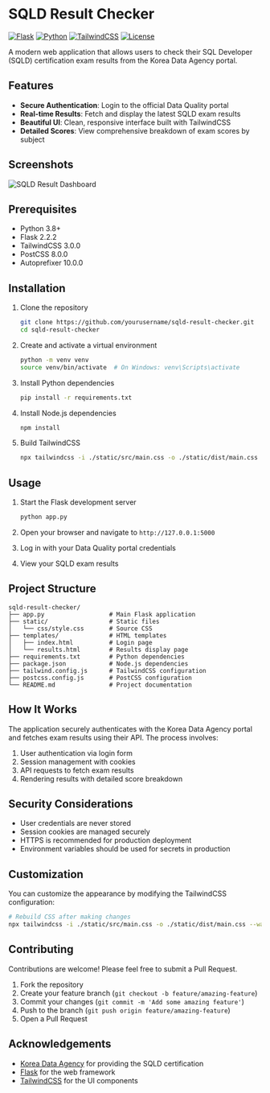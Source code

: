 # SQLD Result Checker

[![Flask](https://img.shields.io/badge/Flask-2.2.2-blue)](https://flask.palletsprojects.com/)
[![Python](https://img.shields.io/badge/Python-3.8+-yellow)](https://www.python.org/)
[![TailwindCSS](https://img.shields.io/badge/TailwindCSS-3.0.0-06B6D4)](https://tailwindcss.com/)
[![License](https://img.shields.io/badge/License-MIT-green)](LICENSE)

A modern web application that allows users to check their SQL Developer (SQLD) certification exam results from the Korea Data Agency portal.

## Features

- **Secure Authentication**: Login to the official Data Quality portal
- **Real-time Results**: Fetch and display the latest SQLD exam results
- **Beautiful UI**: Clean, responsive interface built with TailwindCSS
- **Detailed Scores**: View comprehensive breakdown of exam scores by subject

## Screenshots

![SQLD Result Dashboard](https://via.placeholder.com/800x450)

## Prerequisites

- Python 3.8+
- Flask 2.2.2
- TailwindCSS 3.0.0
- PostCSS 8.0.0
- Autoprefixer 10.0.0

## Installation

1. Clone the repository
   ```bash
   git clone https://github.com/yourusername/sqld-result-checker.git
   cd sqld-result-checker
   ```

2. Create and activate a virtual environment
   ```bash
   python -m venv venv
   source venv/bin/activate  # On Windows: venv\Scripts\activate
   ```

3. Install Python dependencies
   ```bash
   pip install -r requirements.txt
   ```

4. Install Node.js dependencies
   ```bash
   npm install
   ```

5. Build TailwindCSS
   ```bash
   npx tailwindcss -i ./static/src/main.css -o ./static/dist/main.css
   ```

## Usage

1. Start the Flask development server
   ```bash
   python app.py
   ```

2. Open your browser and navigate to `http://127.0.0.1:5000`

3. Log in with your Data Quality portal credentials

4. View your SQLD exam results

## Project Structure

```
sqld-result-checker/
├── app.py                  # Main Flask application
├── static/                 # Static files
│   └── css/style.css       # Source CSS 
├── templates/              # HTML templates
│   ├── index.html          # Login page
│   └── results.html        # Results display page
├── requirements.txt        # Python dependencies
├── package.json            # Node.js dependencies
├── tailwind.config.js      # TailwindCSS configuration
├── postcss.config.js       # PostCSS configuration
└── README.md               # Project documentation
```

## How It Works

The application securely authenticates with the Korea Data Agency portal and fetches exam results using their API. The process involves:

1. User authentication via login form
2. Session management with cookies
3. API requests to fetch exam results
4. Rendering results with detailed score breakdown

## Security Considerations

- User credentials are never stored
- Session cookies are managed securely
- HTTPS is recommended for production deployment
- Environment variables should be used for secrets in production

## Customization

You can customize the appearance by modifying the TailwindCSS configuration:

```bash
# Rebuild CSS after making changes
npx tailwindcss -i ./static/src/main.css -o ./static/dist/main.css --watch
```

## Contributing

Contributions are welcome! Please feel free to submit a Pull Request.

1. Fork the repository
2. Create your feature branch (`git checkout -b feature/amazing-feature`)
3. Commit your changes (`git commit -m 'Add some amazing feature'`)
4. Push to the branch (`git push origin feature/amazing-feature`)
5. Open a Pull Request

## Acknowledgements

- [Korea Data Agency](https://www.dataq.or.kr/) for providing the SQLD certification
- [Flask](https://flask.palletsprojects.com/) for the web framework
- [TailwindCSS](https://tailwindcss.com/) for the UI components